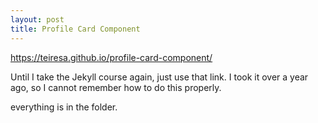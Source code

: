 ```yaml
---
layout: post
title: Profile Card Component 
---
```


<html>
<a href="https://teiresa.github.io/profile-card-component/"> https://teiresa.github.io/profile-card-component/ </a> 
</html>

Until I take the Jekyll course again, just use that link. I took it over a year ago, so I cannot remember how to do this properly.

everything is in the folder.
